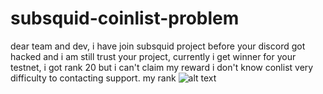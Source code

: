 # subsquid-coinlist-problem

dear team and dev, i have join subsquid project before your discord got hacked and i am still trust your project, 
currently i get winner for your testnet, i got rank 20 but i can't claim my reward i don't know conlist very difficulty to contacting support. 
my rank ![alt text](https://ibb.co/2cFmcL1?raw=true)

